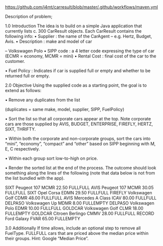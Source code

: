 https://github.com/j4mt/carresult/blob/master/.github/workflows/maven.yml

Description of problem;

1.0 Introduction The idea is to build on a simple Java application that currently lists
 c. 300 CarResult objects. Each CarResult contains the following info: • Supplier : the 
 name of the CarAgent – e.g. Hertz, Budget, Avis. • Description : make and model of car 
 
 – Volkswagen Polo • SIPP code : a 4 letter code expressing the type of car 
 (ECMR = economy, MCMR = mini) • Rental Cost : final cost of the car to the customer. 
 
 • Fuel Policy : Indicates if car is supplied full or empty and whether to be returned full or empty.
  
2.0 Objective Using the supplied code as a starting point, the goal is to extend as follows: 

• Remove any duplicates from the list 

(duplicates = same make, model, supplier, SIPP, FuelPolicy)
 
 • Sort the list so that all corporate cars appear at the top. 
   Note corporate cars are those supplied by AVIS, BUDGET, ENTERPRISE, FIREFLY, HERTZ, SIXT, THRIFTY.
    
 • Within both the corporate and non-corporate groups, sort the cars into “mini”, “economy”, “compact” and “other” based on SIPP beginning with M, E, C respectively.
  
 • Within each group sort low-to-high on price. 
 
 • Render the sorted list at the end of the process.
   The outcome should look something along the lines of the following 
   (note that data below is not from the list bundled with the app). 
   
   SIXT Peugeot 107 MCMR 22.50 FULLFULL 
   AVIS Peugeot 107 MCMR 30.05 FULLFULL 
   SIXT Opel Corsa EDMN 29.50 FULLFULL 
   FIREFLY Volkswagen Golf CDMR 48.00 FULLFULL 
   AVIS Mercedes A Class ICAV 80.00 FULLFULL 
   DELPASO Volkswagen Up MDMR 8.00 FULLEMPTY 
   DELPASO Volkswagen Polo EDMR 10.00 FULLFULL 
   GOLDCAR Volkswagen Golf CLMR 18.00 FULLEMPTY 
   GOLDCAR Citroen Berlingo CMMV 28.00 FULLFULL 
   RECORD Ford Galaxy FVAR 65.00 FULLEMPTY 

3.0 Additionally If time allows, include an optional step to remove all FuelType.
    FULLFULL cars that are priced above the median price within their groups. Hint: Google “Median Price”. 
